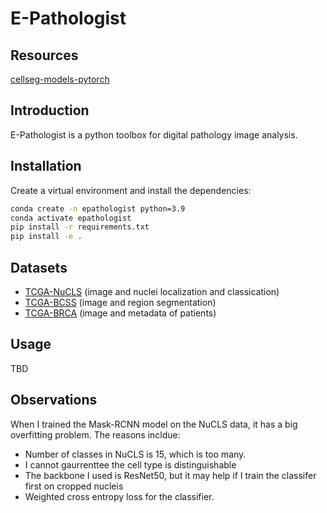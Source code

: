 # E-Pathologist

## Resources

[cellseg-models-pytorch](https://pypi.org/project/cellseg-models-pytorch/)

## Introduction

E-Pathologist is a python toolbox for digital pathology image analysis.

## Installation

Create a virtual environment and install the dependencies:

```bash
conda create -n epathologist python=3.9
conda activate epathologist
pip install -r requirements.txt
pip install -e .
```

## Datasets

- [TCGA-NuCLS](https://sites.google.com/view/nucls/home) (image and nuclei localization and classication)
- [TCGA-BCSS](https://bcsegmentation.grand-challenge.org/) (image and region segmentation)
- [TCGA-BRCA](https://wiki.cancerimagingarchive.net/pages/viewpage.action?pageId=3539225) (image and metadata of patients)

## Usage

TBD

## Observations

When I trained the Mask-RCNN model on the NuCLS data, it has a big overfitting problem. The reasons incldue:

- Number of classes in NuCLS is 15, which is too many.
- I cannot gaurrenttee the cell type is distinguishable
- The backbone I used is ResNet50, but it may help if I train the classifer first on cropped nucleis
- Weighted cross entropy loss for the classifier.
